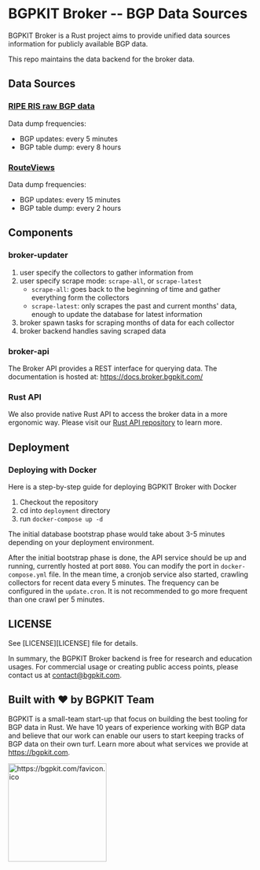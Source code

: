 # BGPKIT Broker -- BGP Data Sources

BGPKIT Broker is a Rust project aims to provide unified data sources information for 
publicly available BGP data.

This repo maintains the data backend for the broker data.

## Data Sources

### [RIPE RIS raw BGP data](https://www.ripe.net/analyse/internet-measurements/routing-information-service-ris/ris-raw-data)

Data dump frequencies:
- BGP updates: every 5 minutes
- BGP table dump: every 8 hours

### [RouteViews](http://archive.routeviews.org)

Data dump frequencies:
- BGP updates: every 15 minutes
- BGP table dump: every 2 hours

## Components

### broker-updater

1. user specify the collectors to gather information from
2. user specify scrape mode: `scrape-all`, or `scrape-latest`
    - `scrape-all`: goes back to the beginning of time and gather everything form the collectors
    - `scrape-latest`: only scrapes the past and current months' data, enough to update the database for latest information
3. broker spawn tasks for scraping months of data for each collector
4. broker backend handles saving scraped data

### broker-api

The Broker API provides a REST interface for querying data.
The documentation is hosted at: https://docs.broker.bgpkit.com/

### Rust API

We also provide native Rust API to access the broker data in a more ergonomic way.
Please visit our [Rust API repository](https://github.com/bgpkit/bgpkit-broker) to learn more.

## Deployment

### Deploying with Docker

Here is a step-by-step guide for deploying BGPKIT Broker with Docker

1. Checkout the repository
2. cd into `deployment` directory
3. run `docker-compose up -d`

The initial database bootstrap phase would take about 3-5 minutes depending on your deployment environment.

After the initial bootstrap phase is done, the API service should be up and running, currently hosted at port `8080`. You can modify the port in `docker-compose.yml` file. In the mean time, a cronjob service also started, crawling collectors for recent data every 5 minutes. The frequency can be configured in the `update.cron`. It is not recommended to go more frequent than one crawl per 5 minutes.

## LICENSE

See [LICENSE][LICENSE] file for details. 

In summary, the BGPKIT Broker backend is free for research and education usages.
For commercial usage or creating public access points, please contact us at contact@bgpkit.com.

## Built with ❤️ by BGPKIT Team

BGPKIT is a small-team start-up that focus on building the best tooling for BGP data in Rust. We have 10 years of
experience working with BGP data and believe that our work can enable our users to start keeping tracks of BGP data
on their own turf. Learn more about what services we provide at https://bgpkit.com.

<a href="https://bgpkit.com"><img src="https://bgpkit.com/Original%20Logo%20Cropped.png" alt="https://bgpkit.com/favicon.ico" width="200"/></a>
